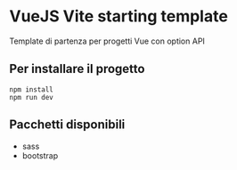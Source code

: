 # VueJS Vite starting template

Template di partenza per progetti Vue con option API

## Per installare il progetto

```
npm install
npm run dev
```

## Pacchetti disponibili

- sass
- bootstrap
